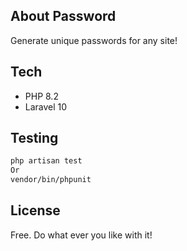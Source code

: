 ## About Password

Generate unique passwords for any site!

## Tech

- PHP 8.2
- Laravel 10

## Testing

```BASH
php artisan test
Or
vendor/bin/phpunit
```

## License

Free. Do what ever you like with it!
